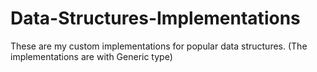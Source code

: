 # Data-Structures-Implementations
These are my custom implementations for popular data structures. (The implementations are with Generic type)
